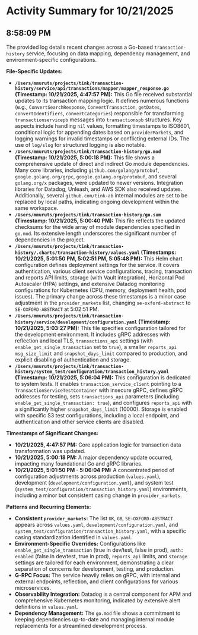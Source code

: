 # Activity Summary for 10/21/2025

## 8:58:09 PM
The provided log details recent changes across a Go-based `transaction-history` service, focusing on data mapping, dependency management, and environment-specific configurations.

**File-Specific Updates:**

*   **`/Users/mmuruts/projects/tink/transaction-history/service/api/transactions/mapper/mapper_response.go` (Timestamp: 10/21/2025, 4:47:57 PM):** This Go file received substantial updates to its transaction mapping logic. It defines numerous functions (e.g., `ConvertSearchResponse`, `ConvertTransaction`, `getDates`, `convertIdentifiers`, `convertCategories`) responsible for transforming `transactionservicepb` messages into `transactionspb` structures. Key aspects include handling `nil` values, formatting timestamps to ISO8601, conditional logic for appending dates based on `providerMarkets`, and logging warnings for invalid timestamps or conflicting external IDs. The use of `log/slog` for structured logging is also notable.
*   **`/Users/mmuruts/projects/tink/transaction-history/go.mod` (Timestamp: 10/21/2025, 5:00:18 PM):** This file shows a comprehensive update of direct and indirect Go module dependencies. Many core libraries, including `github.com/golang/protobuf`, `google.golang.org/grpc`, `google.golang.org/protobuf`, and several `golang.org/x` packages, were updated to newer versions. Integration libraries for Datadog, Unleash, and AWS SDK also received updates. Additionally, several `github.com/tink-ab` internal modules are set to be replaced by local paths, indicating ongoing development within the same workspace.
*   **`/Users/mmuruts/projects/tink/transaction-history/go.sum` (Timestamp: 10/21/2025, 5:00:40 PM):** This file reflects the updated checksums for the wide array of module dependencies specified in `go.mod`. Its extensive length underscores the significant number of dependencies in the project.
*   **`/Users/mmuruts/projects/tink/transaction-history/.charts/transaction-history/values.yaml` (Timestamps: 10/21/2025, 5:01:50 PM, 5:02:51 PM, 5:05:48 PM):** This Helm chart configuration defines deployment settings for the service. It covers authentication, various client service configurations, tracing, transaction and reports API limits, storage (with Vault integration), Horizontal Pod Autoscaler (HPA) settings, and extensive Datadog monitoring configurations for Kubernetes (CPU, memory, deployment health, pod issues). The primary change across these timestamps is a minor case adjustment in the `provider_markets` list, changing `se-oxford-abstract` to `SE-OXFORD-ABSTRACT` at 5:02:51 PM.
*   **`/Users/mmuruts/projects/tink/transaction-history/service/development/configuration.yaml` (Timestamp: 10/21/2025, 5:03:27 PM):** This file specifies configuration tailored for the development environment. It includes gRPC addresses with reflection and local TLS, `transactions_api` settings (with `enable_get_single_transaction` set to `true`), a smaller `reports_api` `msg_size_limit` and `snapshot_days_limit` compared to production, and explicit disabling of authentication and storage.
*   **`/Users/mmuruts/projects/tink/transaction-history/system_test/configuration/transaction_history.yaml` (Timestamp: 10/21/2025, 5:06:04 PM):** This configuration is dedicated to system tests. It enables `transaction_service_client` pointing to a `TransactionServiceTestContainer` with insecure gRPC, defines gRPC addresses for testing, sets `transactions_api` parameters (including `enable_get_single_transaction: true`), and configures `reports_api` with a significantly higher `snapshot_days_limit` (10000). Storage is enabled with specific S3 test configurations, including a local endpoint, and authentication and other service clients are disabled.

**Timestamps of Significant Changes:**

*   **10/21/2025, 4:47:57 PM:** Core application logic for transaction data transformation was updated.
*   **10/21/2025, 5:00:18 PM:** A major dependency update occurred, impacting many foundational Go and gRPC libraries.
*   **10/21/2025, 5:01:50 PM - 5:06:04 PM:** A concentrated period of configuration adjustments across production (`values.yaml`), development (`development/configuration.yaml`), and system test (`system_test/configuration/transaction_history.yaml`) environments, including a minor but consistent casing change in `provider_markets`.

**Patterns and Recurring Elements:**

*   **Consistent `provider_markets`:** The list `UK`, `GB`, `SE-OXFORD-ABSTRACT` appears across `values.yaml`, `development/configuration.yaml`, and `system_test/configuration/transaction_history.yaml`, with a specific casing standardization identified in `values.yaml`.
*   **Environment-Specific Overrides:** Configurations like `enable_get_single_transaction` (true in dev/test, false in prod), `auth: enabled` (false in dev/test, true in prod), `reports_api` limits, and `storage` settings are tailored for each environment, demonstrating a clear separation of concerns for development, testing, and production.
*   **G-RPC Focus:** The service heavily relies on gRPC, with internal and external endpoints, reflection, and client configurations for various microservices.
*   **Observability Integration:** Datadog is a central component for APM and comprehensive Kubernetes monitoring, indicated by extensive alert definitions in `values.yaml`.
*   **Dependency Management:** The `go.mod` file shows a commitment to keeping dependencies up-to-date and managing internal module replacements for a streamlined development process.